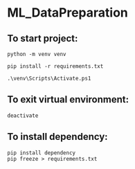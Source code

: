 # ML_DataPreparation

## To start project:

````
python -m venv venv

pip install -r requirements.txt

.\venv\Scripts\Activate.ps1
````

## To exit virtual environment:

````
deactivate
````

## To install dependency:

````
pip install dependency
pip freeze > requirements.txt
````